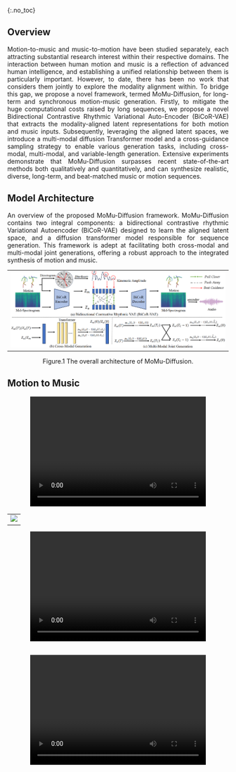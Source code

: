 {:.no_toc}

## Overview
<p align="justify">
Motion-to-music and music-to-motion have been studied separately, each attracting substantial research interest within their respective domains. The interaction between human motion and music is a reflection of advanced human intelligence, and establishing a unified relationship between them is particularly important. However, to date, there has been no work that considers them jointly to explore the modality alignment within. To bridge this gap, we propose a novel framework, termed MoMu-Diffusion, for long-term and synchronous motion-music generation. Firstly, to mitigate the huge computational costs raised by long sequences, we propose a novel Bidirectional Contrastive Rhythmic Variational Auto-Encoder (BiCoR-VAE) that extracts the modality-aligned latent representations for both motion and music inputs. Subsequently, leveraging the aligned latent spaces, we introduce a multi-modal diffusion Transformer model and a cross-guidance sampling strategy to enable various generation tasks, including cross-modal, multi-modal, and variable-length generation. Extensive experiments demonstrate that MoMu-Diffusion surpasses recent state-of-the-art methods both qualitatively and quantitatively, and can synthesize realistic, diverse, long-term, and beat-matched music or motion sequences.
</p>


## Model Architecture

<p align="justify">
An overview of the proposed MoMu-Diffusion framework. MoMu-Diffusion contains two integral components: a bidirectional contrastive rhythmic Variational Autoencoder (BiCoR-VAE) designed to learn the aligned latent space, and a diffusion transformer model responsible for sequence generation. This framework is adept at facilitating both cross-modal and multi-modal joint generations, offering a robust approach to the integrated synthesis of motion and music.
</p>

<table>
    <tr>
        <td ><center><img src="assets/image/overview.png"/> </center></td>
    </tr>
</table>

<p align="center">Figure.1 The overall architecture of MoMu-Diffusion.</p>


## Motion to Music
<center>
<video width="400" height="250" controls>
  <source src="assets/motion2music/dance/video_with_new_audio.mp4" type="video/mp4">
  Your browser does not support the video tag.
</video>
</center>
<table>
    <tr>
        <td>
            <center>
                <img src="assets/motion2music/dance/concatenated.gif"
            </center>
        </td>
    </tr>
</table>

<center>
<video width="400" height="250" controls>
  <source src="assets/motion2music/fe/video_with_new_audio.mp4" type="video/mp4">
  Your browser does not support the video tag.
</video>
</center>
<table>
    <tr>
        <!-- <td>
            <center>
                <img src="assets/motion2music/fe/video.gif" width="600" height="300"/>
            </center>
        </td>
        <td>
            <center>
                <img src="assets/motion2music/fe/motion_to_music.gif" width="600" height="300"/>
            </center>
        </td> -->
    </tr>
</table>

<center>
<video width="400" height="250" controls>
  <source src="assets/motion2music/fs/video_with_new_audio.mp4" type="video/mp4">
  Your browser does not support the video tag.
</video>
</center>
<table>
    <tr>
        <!-- <td>
            <center>
                <img src="assets/motion2music/fs/video.gif" width="300" height="150"/>
            </center>
        </td>
        <td>
            <center>
                <img src="assets/motion2music/fs/motion_to_music.gif" width="400" height="150"/>
            </center>
        </td> -->
    </tr>
</table>